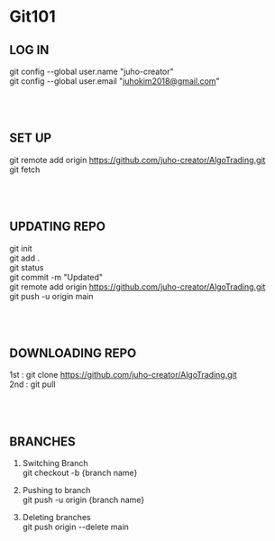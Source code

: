 # Git101

## LOG IN
git config --global user.name "juho-creator"</br>
git config --global user.email "juhokim2018@gmail.com"
</br></br></br></br>




## SET UP
git remote add origin https://github.com/juho-creator/AlgoTrading.git</br>
git fetch
</br></br></br></br>




## UPDATING REPO
git init</br>
git add . </br>
git status</br>
git commit -m "Updated"</br>
git remote add origin  https://github.com/juho-creator/AlgoTrading.git</br>
git push -u origin main
</br></br></br></br>





## DOWNLOADING REPO
1st : git clone https://github.com/juho-creator/AlgoTrading.git</br>
2nd : git pull
</br></br></br></br>




## BRANCHES
1. Switching Branch</br>
git checkout -b {branch name}</br>

2. Pushing to branch</br>
git push -u origin {branch name}		</br>


3. Deleting branches</br>
git push origin --delete main 
</br></br></br></br>



